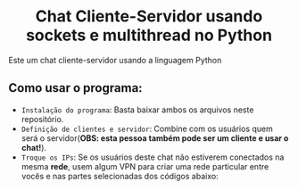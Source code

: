 # <h1 align="center"> Chat Cliente-Servidor usando sockets e multithread no Python </h1> 
 Este um chat cliente-servidor usando a linguagem Python <br/>
  
 ## Como usar o programa: 
 - `Instalação do programa`: Basta baixar ambos os arquivos neste repositório.
 - `Definição de clientes e servidor`: Combine com os usuários quem será o servidor(**OBS: esta pessoa também pode ser um cliente e usar o chat!**).
 - `Troque os IPs`: Se os usuários deste chat não estiverem conectados na mesma **rede**, usem algum VPN para criar uma rede particular entre vocês e nas partes selecionadas dos códigos abaixo:

